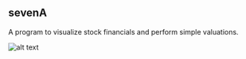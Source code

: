 ## sevenA

A program to visualize stock financials and perform simple valuations.

![alt text](http://i.imgur.com/xSSx5d2.png "sevenA")
